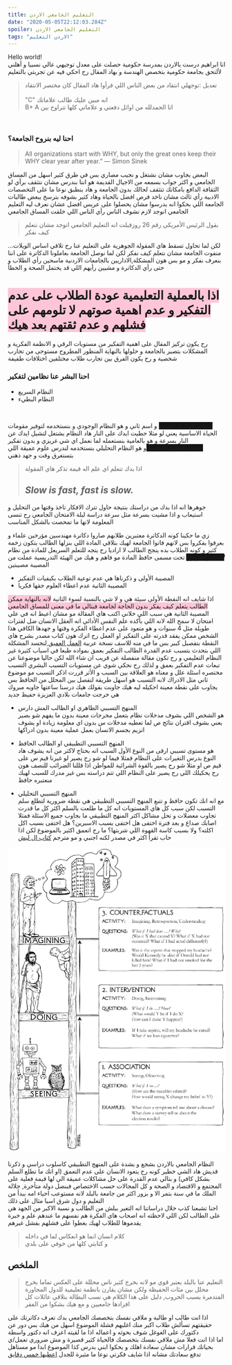 ```yaml
---
title: التعليم الجامعي الاردن 
date: "2020-05-05T22:12:03.284Z"
spoiler: التعليم الجامعي الاردن
tags: "الاردن التعليم"
---
```

Hello world!<br>
 انا ابراهيم درست بالاردن بمدرسة حكومية حصلت على معدل توجيهي عالي نسبيا و أهلني لألتحق بجامعة حكومية بتخصص الهندسة و بهاد المقال رح احكي فيه عن تجربتي بالتعليم 

> تعديل :توجهلي انتقاد من بعض الناس اللي قرأوا هاد المقال كان مختصر الانتقاد  
<br>"C"  انه مبين عليك طالب علاماتك 
<br>B+ A انا الحمدلله من اوائل دفعتي و علاماتي كلها تتراوح بين 
<br>

### احنا ليه بنروح الجامعة؟ <br>
>All organizations start with WHY, but only the great ones keep their WHY clear year after year.”
― Simon Sinek<br>

البعض بجاوب مشان نشتغل و نجيب مصاري بس في طرق كثير اسهل من المساق الجامعي و اكثر جواب بسمعه من الاجيال القديمة هو اننا بندرس مشان نتثقف برأي لو الثقافة الدافع بامكانك تتثقف لحالك بدون الجامعة و هاد بنطبق نوعا ما على التخصصات الادبية رأي ثالث مشان ناخد فرص افضل بالحياة وهاد كثير بشوفه بترسخ ببعض طالبات الجامعة اللي بحكوا انه بدرسوا مشان يحصلوا على عريس افضل
عشان نعرف ليه التعليم الجامعي انوجد لازم نشوف الناس رأي الناس اللي خلقت المساق الجامعي 
> بقول الرئيس الأمريكي رقم 26 روزفيلت انه التعليم الجامعي انوجد مشان نتعلم كيف نفكر

...لكن لما تحاول تسقط هاي المقولة الجوهرية على التعليم عنا رح تلاقي اساس الويلات  
منفوت الجامعة مشان نتعلم كيف نفكر لكن لما نوصل الجامعة بعاملونا الدكاترة على اننا بنعرف نفكر و مو بس هون المشكلة,الاداريين بالجامعات الاردنية ماسحين رأي الطلاب و حتى رأي الدكاترة و مشيين رأيهم اللي قد يحتمل الصحة و الخطأ
# <span style="background-color: rgba(255, 168, 197, 0.65) "> اذا بالعملية التعليمية عودة الطلاب على عدم التفكير و عدم اهمية صوتهم لا تلومهم على فشلهم و عدم ثقتهم بعد  هيك</span>

رح يكون تركيز المقال على اهمية التفكير من مستويات الرقي و الانظمة الفكرية و المشكلات بتصير بالجامعة و حلولها بالنهاية المنظور المطروح مستوحى من تجارب شخصية و رح يكون الفرق بين تجارب طلاب مختلفين اختلافات طفيفة

### احنا البشر عنا نظامين لتفكير 
* النظام السريع
* النظام البطيء
<br>

<span style="background-color: rgb(21, 20,20)"> <b>النظام الفكري السريع</b></span>
 و اسم ثاني و هو النظام الوجودي و بنستخدمه لتوفير مقومات الحياة الاساسية يعني لو مثلا حطيت ايدك على النار هاد النظام بشتغل لتشيل ايدك عن النار بسرعة و هو بالعامية بنستعمله لما نعمل اي شي غريزي و بدون تفكير <br> 
 <span style="background-color: rgb(21, 20,20)"><b> النظام الفكري البطيء</b> </span>
 و هو النظام التحليلي بنستخدمه لندرس علوم عميقة اللي بتستغرق وقت و جهد ذهني <br>

> اذا بدك تتعلم اي علم اله قيمة تذكر هاي المقولة
> ## <b><i> Slow is fast, fast is slow. </i></b>
جوهرها انه اذا بدك من دراستك بنتيجة حاول تترك الافكار تاخذ وقتها من التحليل و استيعاب و اذا مشيت بسرعة مثل سرعة دراسة ليلة الامتحان الجامعي رح تنسى المعلومة لانها ما تمحصت بالشكل المناسب

زي ما حكينا كونه الدكاترة معتبرين طلابهم صاروا دكاترة مهندسين مؤرخين علماء و بعرفوا يفكروا بس لانهم فاتوا الجامعة لهيك بتلاقي المادة اللي بنزلها الطالب بتكون زخمة كثير و كونه الطلاب بده ينجح الطالب لا اراديا رح يتجه للتعلم السريعل للمادة من نظام
 <span style="background-color: rgb(21, 20,20)"><b><i> التفكير الغريزي</b></i></span>
 تحت مسمى حافظ المادة مو فاهم و هيك من الهيئة التدريسية عملت من المصيبة مصيبتين <br>

* المصيبة الأولى و ذكرناها هي عدم توعية الطلاب بكيفيات التفكير
* المصيبة الثانية عدم اعطاء العلوم حقها فكريا

اذا شايف انه النقطة الأولى سيئة هي و لا شي بالنسبة لسوء الثانية
<span style="background-color: rgba(255, 168, 197, 0.65)"> لانه بالنهاية ممكن الطالب يتعلم  كيف يفكر بدون الحاجة لجامعة فبتالي ما في معنى للمساق الجامعي</span>
 المصيبة الثانية هي سبب اللي خلاني اكتب هاي المقالة مو مشان اعيط انه في علي امتحان لا سمح الله
 لانه اللي بأكده علم النفس الأدائي انه العقل الانسان ضل لفترات طويلة مثل 4 سنوات و هو متعود على عدم اعطاء الفكرة وقتها و جهدها الكافي هذا الشخص ممكن يفقد قدرته على التفكير او العمل
رح اترك هون كتاب مصدر بشرح هاي النقطة بتفصيل كبير بس ما في منه للاسف نسخة عربية
<a href="https://www.calnewport.com/books/deep-work/">العمل العميق </a>
لنجسد المشكلة اللي بتحدث بتسبب عدم القدرة الطالب التفكير بعمق بمواده طبعا في اسباب كثيرة غير  النظام التعليمي و رح تكون مقالة منفصلة عن قريب ان شاء الله لكن حاليا موضوعنا عن تبعات عدم التفكير بعمق و لذلك رح نحكي شوي عن مستويات التسبب البشري 
التسبب مختصره اسئلة علل و معناه هو العلاقة بين السبب و الأثر
قررت اذكر التسبب مو موضوع ثاني مثل الادراك لانه التسبب هو اسهل طريقة لتفصل بين المحلل من الحافظ
بس يجاوب على نقطة معينة احكيله ليه هيك جاوبت بقولك هيك درسنا ساعتها جاوبه مبروك هي خرجت جامعات بلادي العزيزة حفيظ جديد

* المنهج التسببي الظاهري او الطالب المش دارس<br>
هو الشخص اللي بشوف مدخلات نظام بتعمل مخرجات معينة بدون ما يفهم شو بصير 
يعني بشوف اقتران نتائج ص لما تعطيه مدخلات س بدون اي معلومة زيادة 
او يشوف انزيم بجسم الانسان بعمل عملية معينة بدون ادراكها

*  المنهج التسببي التطبيقي او الطالب الحافظ<br>
  هو مستوى تسببي ارقى من النوع الأول السبب انه بحتاج لاكثر من انه يشوف هاد النوع بدرس التغيرات على النظام فمثلا فيما لو شو رح يصير لو غيرنا قيم س على قيم ص او مثلا شو رح يصير بالقوة الشرائية للمواطن اذا قللنا الضرائب للنصف هون رح يحكيلك اللي رح يصير على النظام اللي تتم دراسته بس غير مدرك للسبب لهيك منعتبره حافظ 
* المنهج التسببي التحليلي <br>
  مع انه انك تكون حافظ و تتبع المنهج التسببي التطبيقي هي نقطة ضرورية لتطلع سلم التسبب لكن سبب كل هاي المستويات انه كل ما طلعت بالسلم اكثر كل ما قدرت تجاوب معضلات و تحل مشاكل اكثر المنهج التطبيقي ما بجاوب جميع الاسئلة فمثلا 
  اصابك صداع و بعد فترة اختفى هل اختفى بسبب الاسبرين؟ هل اختفى بسبب اكل اكلته؟ ولا بسبب كاسة القهوة اللي شربتها؟
  ما رح اتعمق اكثير بالموضوع لكن اذا حاب تقرأ اكثر في مصدر لكنه اجنبي و مو مترجم 
  <a href="https://www.nytimes.com/2018/06/01/business/dealbook/review-the-book-of-why-examines-the-science-of-cause-and-effect.html">كتاب ال ليش</a>

![Levels of thinking](./thinking.jpg)
<br><br>
النظام الجامعي بالاردن بشجع و بشدة على المنهج التطبيقي كاسلوب دراسي و ذكرنا قديش هاد الشي خطير كونه رح يتعود الانسان على عدم التعمق (او انك ما تطلع السلم بشكل كافي) و بتالي عدم القدرة على حل مشاكلات عميقة الي لها قيمة فعلية على المجتمع و الاقتصاد و الصحة و كل المجالات حسب الاختصاص فبنضل دولة متأخرة, جلالة الملك ما في سنة بتمر الا و بزور اكثر من جامعة بالبلد لانه مستوعب احياء امه ببدأ من التعليم و دول شرق اسيا مثال على ذلك<br>
احنا تشبعنا كذب خلال دراساتنا انه التغير ببلش من الطالب و نسبة الاكبر من الجهد هي على الطالب لكن اللي لاحظته انه اصحاب هاي الفكرة هم نفسهم ما عندهم علم و خبرة يقدموها للطلاب لهيك بغطوا على فشلهم بفشل غيرهم <br>
> كلام انسان انما هو انعكاس لما في داخله <br>
و كتابتي كلها من خوفي على بلدي 

## الملخص 

> التعليم عنا بالبلد يعتبر قوي مو لانه بخرج كثير ناس محللة على العكس تماما بخرج محلل بين مئات الحفيظة ولكن مشان يقارن بانظمة تعليمية للدول المجاورة المتدمرة بسبب الحروب, دليل على هذا الكلام هي نسب البطالة بتلاقي عائلات كل افرادها جامعيين و مع هيك بشكوا من الفقر

اذا انت طالب او طالبة و ملاقي نفسك بتخصصك الجامعي بدك تعرف دكاترتك على حقيقتهم تسألش طلاب اكبر منك اغلبهم فشلة الموضوع اسهل من هيك بس دور عن دكتورك على الغوغل شوف بحوثه و اعماله اذا ما لقيته اعرف انه دكتور واسطة<br>
اما اذا انت فعلا مش ملاقي نفسك بتخصصك فالحياة كثير قصيرة و مش ضروري تعمل/ي بحياتك قرارات مشان سعادة اهلك و يحكوا ابني بدرس كذا الموضوع ابدا مو مستاهل تدفع سعادتك مشانه
اذا شايف فكرتي نوعا ما مثيرة للجدل
<a href="https://signalvnoise.com/posts/3124-give-it-five-minutes?ck_subscriber_id=785084561"> اعطيها خمس دقايق </a>